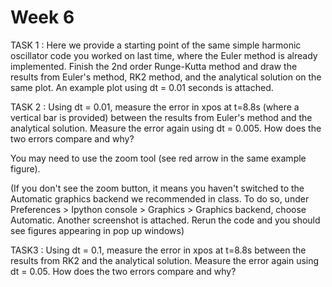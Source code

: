 # Week 6

TASK 1 : Here we provide a starting point of the same simple harmonic oscillator code you worked on last time, where the Euler method is already implemented. Finish the 2nd order Runge-Kutta method and draw the results from Euler's method, RK2 method, and the analytical solution on the same plot. An example plot using dt = 0.01 seconds is attached.

TASK 2 : Using dt = 0.01, measure the error in xpos at t=8.8s (where a vertical bar is provided) between the results from Euler's method and the analytical solution. Measure the error again using dt = 0.005. How does the two errors compare and why?

You may need to use the zoom tool (see red arrow in the same example figure). 

(If you don't see the zoom button, it means you haven't switched to the Automatic graphics backend we recommended in class. To do so, under Preferences > Ipython console > Graphics > Graphics backend, choose Automatic. Another screenshot is attached. Rerun the code and you should see figures appearing in pop up windows)


TASK3 : Using dt = 0.1, measure the error in xpos at t=8.8s  between the results from RK2 and the analytical solution. Measure the error again using dt = 0.05. How does the two errors compare and why?


